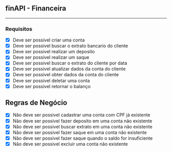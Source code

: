 ## finAPI - Financeira

----
### Requisitos
-[x] Deve ser possivel criar uma conta
-[x] Deve ser possivel buscar o extrato bancario do cliente
-[x] Deve ser possivel realizar um deposito
-[x] Deve ser possivel realizar um saque
-[x] Deve ser possivel buscar o extrato do cliente por data
-[x] Deve ser possivel atualizar dados da conta do cliente
-[x] Deve ser possivel obter dados da conta do cliente
-[x] Deve ser possivel deletar uma conta
-[x] Deve ser possivel retornar o balanço

## Regras de Negócio
-[x] Não deve ser possivel cadastrar uma conta com CPF já existente
-[x] Não deve ser possivel fazer deposito em uma conta não existente
-[x] Não deve ser possivel buscar extrato em uma conta não existente
-[x] Não deve ser possivel fazer saque em uma conta não existente
-[x] Não deve ser possivel fazer saque quando o saldo for insuficiente
-[x] Não deve ser possivel excluir uma conta não existente
